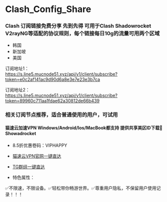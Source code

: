 # Clash_Config_Share
### Clash 订阅链接免费分享 先到先得 可用于Clash Shadowrocket V2rayNG等适配的协议规则，每个链接每日10g的流量可用两个区域

- 韩国<br/>
- 新加坡<br/>
- 美国<br/>

订阅地址1：<br/>
https://s.line5.mucnode51.xyz/api/v1/client/subscribe?token=e0c2af141ac9d90d6a8e3e7e23e3b7ca

订阅地址2：<br/>
https://s.line5.mucnode51.xyz/api/v1/client/subscribe?token=89960c711aa1fdae62a30812de66b439


### 相关订阅节点推荐，适合普通使用的用户，可试用

#### 猫速云加速VPN Windows/Android/Ios/MacBook都支持 提供共享美区ID下载🚀Showadrocket

- 8.5折优惠卷码：VIPHAPPY

- [猫速云VPN官网一键直达](https://maosu.top?_blank) 

- [TG群组一键直达](https://t.me/maospeed?_blank) 

- 特色属性：

✅不限速，不限设备。✅轻松带你畅游世界。✅尊重用户隐私，不保留用户使用记录！！！
